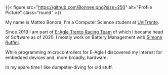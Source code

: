---
---

{{< figure src="https://github.com/Bonnee.png?size=250" alt="Profile Picture" class="round" >}}

My name is Matteo Bonora, I'm a Computer Science student at [UniTrento](https://www.unitn.it/).

Since 2019 I am part of [E-Agle Trento Racing Team](https://eagletrt.it/) of which I became head of Software as of 2020. I mostly work on Battery Management with [Simone Ruffini](https://simoneruffini.github.io/).

While programming microcontrollers for E-Agle I discovered my interest for embedded devices and, more broadly, hardware.

In my spare time I like dumpster-diving for old stuff.
